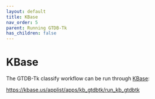 ```yaml
---
layout: default
title: KBase
nav_order: 5
parent: Running GTDB-Tk
has_children: false
---
```


# KBase

The GTDB-Tk classify workflow can be run through [KBase](https://kbase.us/):

https://kbase.us/applist/apps/kb_gtdbtk/run_kb_gtdbtk
